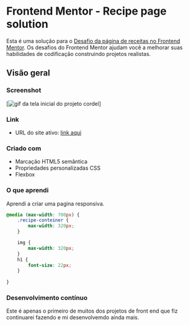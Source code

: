 # Frontend Mentor - Recipe page solution

Esta é uma solução para o [Desafio da página de receitas no Frontend Mentor](https://www.frontendmentor.io/challenges/recipe-page-KiTsR8QQKm). Os desafios do Frontend Mentor ajudam você a melhorar suas habilidades de codificação construindo projetos realistas.

## Visão geral

### Screenshot

[<img src="./assets/images/Recipe-page.gif" alt="gif da tela inicial do projeto cordel">]


### Link


- URL do site ativo: [link aqui](https://andersonf-dev.github.io/recipe-page-main/)



### Criado com

- Marcação HTML5 semântica
- Propriedades personalizadas CSS
- Flexbox



### O que aprendi

Aprendi a criar uma pagina responsiva.




```css
@media (max-width: 700px) {
    .recipe-conteiner {
        max-width: 320px;
    }

    img {
        max-width: 320px;
    }
    h1 {
        font-size: 22px;
    }
    
}
```

### Desenvolvimento contínuo

Este é apenas o primeiro de muitos dos projetos de front end que fiz continuarei fazendo e mi desenvolvemdo ainda mais.


